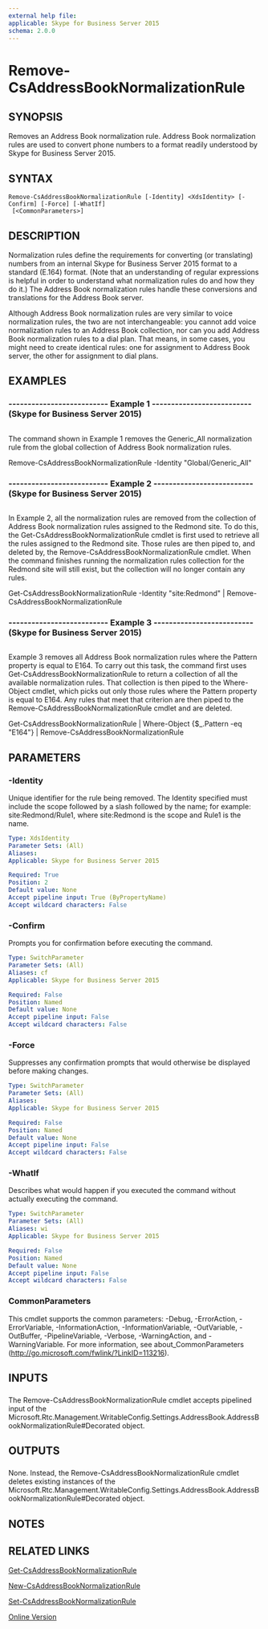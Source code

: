 ```yaml
---
external help file: 
applicable: Skype for Business Server 2015
schema: 2.0.0
---
```


# Remove-CsAddressBookNormalizationRule

## SYNOPSIS
Removes an Address Book normalization rule.
Address Book normalization rules are used to convert phone numbers to a format readily understood by Skype for Business Server 2015.

## SYNTAX

```
Remove-CsAddressBookNormalizationRule [-Identity] <XdsIdentity> [-Confirm] [-Force] [-WhatIf]
 [<CommonParameters>]
```

## DESCRIPTION
Normalization rules define the requirements for converting (or translating) numbers from an internal Skype for Business Server 2015 format to a standard (E.164) format.
(Note that an understanding of regular expressions is helpful in order to understand what normalization rules do and how they do it.) The Address Book normalization rules handle these conversions and translations for the Address Book server.

Although Address Book normalization rules are very similar to voice normalization rules, the two are not interchangeable: you cannot add voice normalization rules to an Address Book collection, nor can you add Address Book normalization rules to a dial plan.
That means, in some cases, you might need to create identical rules: one for assignment to Address Book server, the other for assignment to dial plans.

## EXAMPLES

### -------------------------- Example 1 -------------------------- (Skype for Business Server 2015)
```

```

The command shown in Example 1 removes the Generic_All normalization rule from the global collection of Address Book normalization rules.

Remove-CsAddressBookNormalizationRule -Identity "Global/Generic_All"

### -------------------------- Example 2 -------------------------- (Skype for Business Server 2015)
```

```

In Example 2, all the normalization rules are removed from the collection of Address Book normalization rules assigned to the Redmond site.
To do this, the Get-CsAddressBookNormalizationRule cmdlet is first used to retrieve all the rules assigned to the Redmond site.
Those rules are then piped to, and deleted by, the Remove-CsAddressBookNormalizationRule cmdlet.
When the command finishes running the normalization rules collection for the Redmond site will still exist, but the collection will no longer contain any rules.

Get-CsAddressBookNormalizationRule -Identity "site:Redmond" | Remove-CsAddressBookNormalizationRule

### -------------------------- Example 3 -------------------------- (Skype for Business Server 2015)
```

```

Example 3 removes all Address Book normalization rules where the Pattern property is equal to E164.
To carry out this task, the command first uses Get-CsAddressBookNormalizationRule to return a collection of all the available normalization rules.
That collection is then piped to the Where-Object cmdlet, which picks out only those rules where the Pattern property is equal to E164.
Any rules that meet that criterion are then piped to the Remove-CsAddressBookNormalizationRule cmdlet and are deleted.

Get-CsAddressBookNormalizationRule | Where-Object {$_.Pattern -eq "E164"} | Remove-CsAddressBookNormalizationRule

## PARAMETERS

### -Identity
Unique identifier for the rule being removed.
The Identity specified must include the scope followed by a slash followed by the name; for example: site:Redmond/Rule1, where site:Redmond is the scope and Rule1 is the name.

```yaml
Type: XdsIdentity
Parameter Sets: (All)
Aliases: 
Applicable: Skype for Business Server 2015

Required: True
Position: 2
Default value: None
Accept pipeline input: True (ByPropertyName)
Accept wildcard characters: False
```

### -Confirm
Prompts you for confirmation before executing the command.

```yaml
Type: SwitchParameter
Parameter Sets: (All)
Aliases: cf
Applicable: Skype for Business Server 2015

Required: False
Position: Named
Default value: None
Accept pipeline input: False
Accept wildcard characters: False
```

### -Force
Suppresses any confirmation prompts that would otherwise be displayed before making changes.

```yaml
Type: SwitchParameter
Parameter Sets: (All)
Aliases: 
Applicable: Skype for Business Server 2015

Required: False
Position: Named
Default value: None
Accept pipeline input: False
Accept wildcard characters: False
```

### -WhatIf
Describes what would happen if you executed the command without actually executing the command.

```yaml
Type: SwitchParameter
Parameter Sets: (All)
Aliases: wi
Applicable: Skype for Business Server 2015

Required: False
Position: Named
Default value: None
Accept pipeline input: False
Accept wildcard characters: False
```

### CommonParameters
This cmdlet supports the common parameters: -Debug, -ErrorAction, -ErrorVariable, -InformationAction, -InformationVariable, -OutVariable, -OutBuffer, -PipelineVariable, -Verbose, -WarningAction, and -WarningVariable. For more information, see about_CommonParameters (http://go.microsoft.com/fwlink/?LinkID=113216).

## INPUTS

###  
The Remove-CsAddressBookNormalizationRule cmdlet accepts pipelined input of the Microsoft.Rtc.Management.WritableConfig.Settings.AddressBook.AddressBookNormalizationRule#Decorated object.

## OUTPUTS

###  
None.
Instead, the Remove-CsAddressBookNormalizationRule cmdlet deletes existing instances of the Microsoft.Rtc.Management.WritableConfig.Settings.AddressBook.AddressBookNormalizationRule#Decorated object.

## NOTES

## RELATED LINKS

[Get-CsAddressBookNormalizationRule]()

[New-CsAddressBookNormalizationRule]()

[Set-CsAddressBookNormalizationRule]()

[Online Version](http://technet.microsoft.com/EN-US/library/708ebae7-59b2-4f33-a706-18a7237eccb0(OCS.16).aspx)

